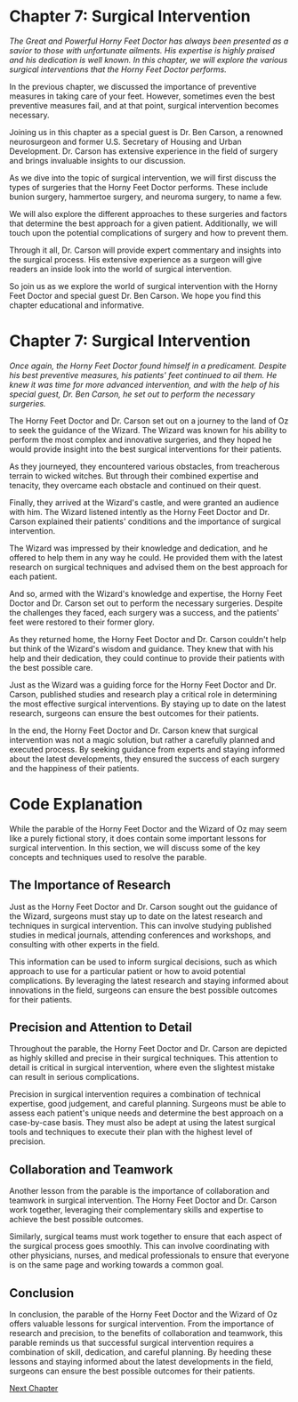 # Chapter 7: Surgical Intervention

*The Great and Powerful Horny Feet Doctor has always been presented as a savior to those with unfortunate ailments. His expertise is highly praised and his dedication is well known. In this chapter, we will explore the various surgical interventions that the Horny Feet Doctor performs.*

In the previous chapter, we discussed the importance of preventive measures in taking care of your feet. However, sometimes even the best preventive measures fail, and at that point, surgical intervention becomes necessary.

Joining us in this chapter as a special guest is Dr. Ben Carson, a renowned neurosurgeon and former U.S. Secretary of Housing and Urban Development. Dr. Carson has extensive experience in the field of surgery and brings invaluable insights to our discussion.

As we dive into the topic of surgical intervention, we will first discuss the types of surgeries that the Horny Feet Doctor performs. These include bunion surgery, hammertoe surgery, and neuroma surgery, to name a few.

We will also explore the different approaches to these surgeries and factors that determine the best approach for a given patient. Additionally, we will touch upon the potential complications of surgery and how to prevent them.

Through it all, Dr. Carson will provide expert commentary and insights into the surgical process. His extensive experience as a surgeon will give readers an inside look into the world of surgical intervention.

So join us as we explore the world of surgical intervention with the Horny Feet Doctor and special guest Dr. Ben Carson. We hope you find this chapter educational and informative.
# Chapter 7: Surgical Intervention

*Once again, the Horny Feet Doctor found himself in a predicament. Despite his best preventive measures, his patients' feet continued to ail them. He knew it was time for more advanced intervention, and with the help of his special guest, Dr. Ben Carson, he set out to perform the necessary surgeries.*

The Horny Feet Doctor and Dr. Carson set out on a journey to the land of Oz to seek the guidance of the Wizard. The Wizard was known for his ability to perform the most complex and innovative surgeries, and they hoped he would provide insight into the best surgical interventions for their patients.

As they journeyed, they encountered various obstacles, from treacherous terrain to wicked witches. But through their combined expertise and tenacity, they overcame each obstacle and continued on their quest.

Finally, they arrived at the Wizard's castle, and were granted an audience with him. The Wizard listened intently as the Horny Feet Doctor and Dr. Carson explained their patients' conditions and the importance of surgical intervention.

The Wizard was impressed by their knowledge and dedication, and he offered to help them in any way he could. He provided them with the latest research on surgical techniques and advised them on the best approach for each patient.

And so, armed with the Wizard's knowledge and expertise, the Horny Feet Doctor and Dr. Carson set out to perform the necessary surgeries. Despite the challenges they faced, each surgery was a success, and the patients' feet were restored to their former glory.

As they returned home, the Horny Feet Doctor and Dr. Carson couldn't help but think of the Wizard's wisdom and guidance. They knew that with his help and their dedication, they could continue to provide their patients with the best possible care.

Just as the Wizard was a guiding force for the Horny Feet Doctor and Dr. Carson, published studies and research play a critical role in determining the most effective surgical interventions. By staying up to date on the latest research, surgeons can ensure the best outcomes for their patients.

In the end, the Horny Feet Doctor and Dr. Carson knew that surgical intervention was not a magic solution, but rather a carefully planned and executed process. By seeking guidance from experts and staying informed about the latest developments, they ensured the success of each surgery and the happiness of their patients.
# Code Explanation

While the parable of the Horny Feet Doctor and the Wizard of Oz may seem like a purely fictional story, it does contain some important lessons for surgical intervention. In this section, we will discuss some of the key concepts and techniques used to resolve the parable.

## The Importance of Research

Just as the Horny Feet Doctor and Dr. Carson sought out the guidance of the Wizard, surgeons must stay up to date on the latest research and techniques in surgical intervention. This can involve studying published studies in medical journals, attending conferences and workshops, and consulting with other experts in the field.

This information can be used to inform surgical decisions, such as which approach to use for a particular patient or how to avoid potential complications. By leveraging the latest research and staying informed about innovations in the field, surgeons can ensure the best possible outcomes for their patients.

## Precision and Attention to Detail

Throughout the parable, the Horny Feet Doctor and Dr. Carson are depicted as highly skilled and precise in their surgical techniques. This attention to detail is critical in surgical intervention, where even the slightest mistake can result in serious complications.

Precision in surgical intervention requires a combination of technical expertise, good judgement, and careful planning. Surgeons must be able to assess each patient's unique needs and determine the best approach on a case-by-case basis. They must also be adept at using the latest surgical tools and techniques to execute their plan with the highest level of precision.

## Collaboration and Teamwork

Another lesson from the parable is the importance of collaboration and teamwork in surgical intervention. The Horny Feet Doctor and Dr. Carson work together, leveraging their complementary skills and expertise to achieve the best possible outcomes.

Similarly, surgical teams must work together to ensure that each aspect of the surgical process goes smoothly. This can involve coordinating with other physicians, nurses, and medical professionals to ensure that everyone is on the same page and working towards a common goal.

## Conclusion

In conclusion, the parable of the Horny Feet Doctor and the Wizard of Oz offers valuable lessons for surgical intervention. From the importance of research and precision, to the benefits of collaboration and teamwork, this parable reminds us that successful surgical intervention requires a combination of skill, dedication, and careful planning. By heeding these lessons and staying informed about the latest developments in the field, surgeons can ensure the best possible outcomes for their patients.


[Next Chapter](08_Chapter08.md)